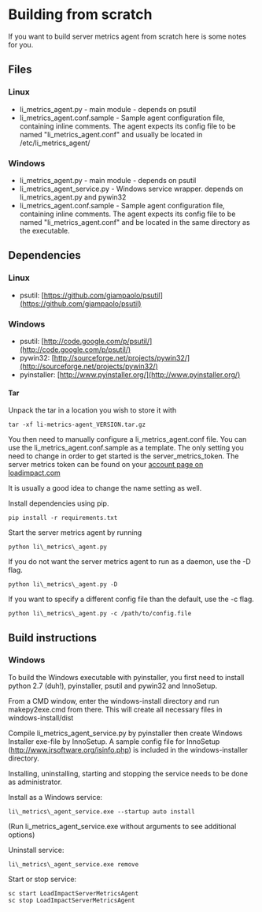 Building from scratch
=====================

If you want to build server metrics agent from scratch here is some notes for you.


Files
-----

### Linux
* li\_metrics\_agent.py - main module - depends on psutil 
* li\_metrics\_agent.conf.sample - Sample agent configuration file, containing inline comments. The agent expects its config file to be named "li\_metrics\_agent.conf" and usually be located in /etc/li\_metrics\_agent/

### Windows
* li\_metrics\_agent.py - main module - depends on psutil 
* li\_metrics\_agent_service.py - Windows service wrapper. depends on li\_metrics\_agent.py and pywin32
* li\_metrics\_agent.conf.sample - Sample agent configuration file, containing inline comments. The agent expects its config file to be named "li\_metrics\_agent.conf" and be located in the same directory as the executable.

Dependencies
------------
### Linux
* psutil: [https://github.com/giampaolo/psutil](https://github.com/giampaolo/psutil)

### Windows
* psutil: [http://code.google.com/p/psutil/](http://code.google.com/p/psutil/)
* pywin32: [http://sourceforge.net/projects/pywin32/](http://sourceforge.net/projects/pywin32/)
* pyinstaller: [http://www.pyinstaller.org/](http://www.pyinstaller.org/)

#### Tar
Unpack the tar in a location you wish to store it with 
```
tar -xf li-metrics-agent_VERSION.tar.gz
```
You then need to manually configure a li\_metrics\_agent.conf file. You can use the li\_metrics\_agent.conf.sample as a template. The only setting you need to change in order to get started is the server\_metrics\_token. The server metrics token can be found on your [account page on loadimpact.com](https://loadimpact.com/account#tokens)

It is usually a good idea to change the name setting as well.

Install dependencies using pip.
```
pip install -r requirements.txt
```

Start the server metrics agent by running
```
python li\_metrics\_agent.py
```
If you do not want the server metrics agent to run as a daemon, use the -D flag.
```
python li\_metrics\_agent.py -D
```
If you want to specify a different config file than the default, use the -c flag.
```
python li\_metrics\_agent.py -c /path/to/config.file
```


Build instructions
------------------
### Windows
To build the Windows executable with pyinstaller, you first need to install python 2.7 (duh!), pyinstaller, psutil and pywin32 and InnoSetup.

From a CMD window, enter the windows-install directory and run makepy2exe.cmd from there.  This will create
all necessary files in windows-install/dist

Compile li\_metrics\_agent_service.py by pyinstaller then create Windows Installer exe-file by InnoSetup. A sample config file for InnoSetup (http://www.jrsoftware.org/isinfo.php) is included in the windows-installer directory. 

Installing, uninstalling, starting and stopping the service needs to be done as administrator.  

Install as a Windows service:
```
li\_metrics\_agent_service.exe --startup auto install
```
(Run li\_metrics\_agent_service.exe without arguments to see additional options)

Uninstall service:
```
li\_metrics\_agent_service.exe remove
```

Start or stop service:
```
sc start LoadImpactServerMetricsAgent
sc stop LoadImpactServerMetricsAgent
```
